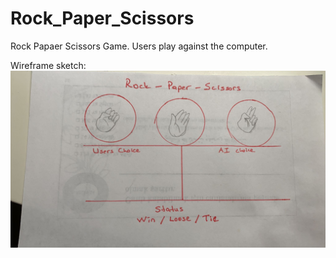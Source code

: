 # Rock_Paper_Scissors
Rock Papaer Scissors Game. Users play against the computer.

Wireframe sketch:
![](images/Rock_Paper_scissors_wireframe.jpeg)
